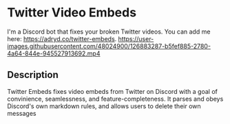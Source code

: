 
# Twitter Video Embeds
I'm a Discord bot that fixes your broken Twitter videos. You can add me here: https://adryd.co/twitter-embeds.
https://user-images.githubusercontent.com/48024900/126883287-b5fef885-2780-4a64-844e-945527913692.mp4

## Description
Twitter Embeds fixes video embeds from Twitter on Discord with a goal of convinience, seamlessness, and feature-completeness. It parses and obeys Discord's own markdown rules, and allows users to delete their own messages

